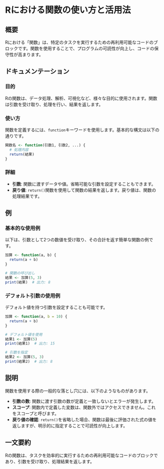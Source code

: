 <!--
Meta Description: # Rにおける関数の使い方と活用法 ## 概要 Rにおける「関数」は、特定のタスクを実行するための再利用可能なコードのブロックです。関数を使用することで、プログラムの可読性が向上し、コードの保守性が高まります。 ## ドキュメンテーション ### 目的 Rの関数は、データ処理、解析、可視化など、様々...
Meta Keywords: return, function, print, rの関数は, 結果1
-->

# Rにおける関数の使い方と活用法

## 概要
Rにおける「関数」は、特定のタスクを実行するための再利用可能なコードのブロックです。関数を使用することで、プログラムの可読性が向上し、コードの保守性が高まります。

## ドキュメンテーション

### 目的
Rの関数は、データ処理、解析、可視化など、様々な目的に使用されます。関数は引数を受け取り、処理を行い、結果を返します。

### 使い方
関数を定義するには、`function`キーワードを使用します。基本的な構文は以下の通りです。

```R
関数名 <- function(引数1, 引数2, ...) {
  # 処理内容
  return(結果)
}
```

### 詳細
- **引数**: 関数に渡すデータや値。省略可能な引数を設定することもできます。
- **戻り値**: `return()`関数を使用して関数の結果を返します。戻り値は、関数の処理結果です。

## 例

### 基本的な使用例
以下は、引数として2つの数値を受け取り、その合計を返す簡単な関数の例です。

```R
加算 <- function(a, b) {
  return(a + b)
}

# 関数の呼び出し
結果 <- 加算(5, 3)
print(結果)  # 出力: 8
```

### デフォルト引数の使用例
デフォルト値を持つ引数を設定することも可能です。

```R
加算 <- function(a, b = 10) {
  return(a + b)
}

# デフォルト値を使用
結果1 <- 加算(5)
print(結果1)  # 出力: 15

# 引数を指定
結果2 <- 加算(5, 3)
print(結果2)  # 出力: 8
```

## 説明
関数を使用する際の一般的な落とし穴には、以下のようなものがあります。

- **引数の数**: 関数に渡す引数の数が定義と一致しないとエラーが発生します。
- **スコープ**: 関数内で定義した変数は、関数外ではアクセスできません。これをスコープと呼びます。
- **戻り値の確認**: `return()`を省略した場合、関数は最後に評価された式の値を返しますが、明示的に指定することで可読性が向上します。

## 一文要約
Rの関数は、タスクを効率的に実行するための再利用可能なコードのブロックであり、引数を受け取り、処理結果を返します。